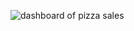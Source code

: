 ![dashboard of pizza sales](https://github.com/user-attachments/assets/eab6cf0b-e533-4407-99b2-286e9013e6ba)
